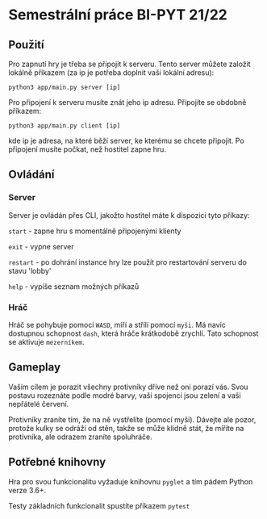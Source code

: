 # Semestrální práce BI-PYT 21/22
## Použití
Pro zapnutí hry je třeba se připojit k serveru. Tento server můžete založit lokálně příkazem (za ip je potřeba doplnit vaši lokální adresu):
```
python3 app/main.py server [ip]
```
Pro připojení k serveru musíte znát jeho ip adresu. Připojíte se obdobně příkazem:
```
python3 app/main.py client [ip]
```
kde ip je adresa, na které běží server, ke kterému se chcete připojit. Po připojení musíte počkat, než hostitel zapne hru.

## Ovládání
### Server
Server je ovládán přes CLI, jakožto hostitel máte k dispozici tyto příkazy:

`start` - zapne hru s momentálně připojenými klienty

`exit` - vypne server

`restart` - po dohrání instance hry lze použít pro restartování serveru do stavu 'lobby'

`help` - vypíše seznam možných příkazů
### Hráč
Hráč se pohybuje pomocí `WASD`, míří a střílí pomocí `myši`. Má navíc dostupnou schopnost `dash`, která hráče krátkodobě zrychlí. Tato schopnost se aktivuje `mezerníkem`.

## Gameplay
Vaším cílem je porazit všechny protivníky dříve než oni porazí vás. Svou postavu rozeznáte podle modré barvy, vaši spojenci jsou zelení a vaši nepřátelé červení.

Protivníky zraníte tím, že na ně vystřelíte (pomocí myši). Dávejte ale pozor, protože kulky se odráží od stěn, takže se může klidně stát, že míříte na protivníka, ale odrazem zraníte spoluhráče.

## Potřebné knihovny
Hra pro svou funkcionalitu vyžaduje knihovnu `pyglet` a tím pádem Python verze 3.6+.

Testy základních funkcionalit spustíte příkazem `pytest`